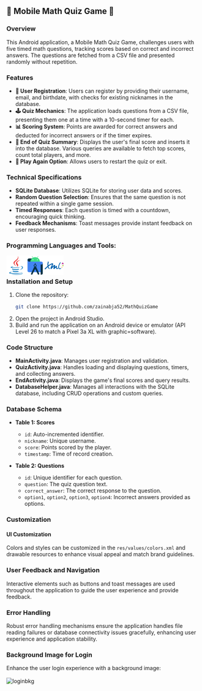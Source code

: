 ## 🎉 Mobile Math Quiz Game 🎉

### Overview
This Android application, a Mobile Math Quiz Game, challenges users with five timed math questions, tracking scores based on correct and incorrect answers. The questions are fetched from a CSV file and presented randomly without repetition.

### Features

- **📝 User Registration**: Users can register by providing their username, email, and birthdate, with checks for existing nicknames in the database.
- **🕹️ Quiz Mechanics**: The application loads questions from a CSV file, presenting them one at a time with a 10-second timer for each.
- **📊 Scoring System**: Points are awarded for correct answers and deducted for incorrect answers or if the timer expires.
- **🏁 End of Quiz Summary**: Displays the user's final score and inserts it into the database. Various queries are available to fetch top scores, count total players, and more.
- **🔄 Play Again Option**: Allows users to restart the quiz or exit.

### Technical Specifications

- **SQLite Database**: Utilizes SQLite for storing user data and scores.
- **Random Question Selection**: Ensures that the same question is not repeated within a single game session.
- **Timed Responses**: Each question is timed with a countdown, encouraging quick thinking.
- **Feedback Mechanisms**: Toast messages provide instant feedback on user responses.

### Programming Languages and Tools:
<img align="left" alt="Java" width="50px" src="https://raw.githubusercontent.com/devicons/devicon/master/icons/java/java-original.svg" /> <img align="left" alt="Android Studio" width="50px" src="https://raw.githubusercontent.com/devicons/devicon/master/icons/androidstudio/androidstudio-original.svg" /> <img align="left" alt="XML" width="50px" src="https://raw.githubusercontent.com/devicons/devicon/master/icons/xml/xml-original.svg" /> <br><br>

### Installation and Setup

1. Clone the repository:
    ```bash
    git clone https://github.com/zainabja52/MathQuizGame
    ```
2. Open the project in Android Studio.
3. Build and run the application on an Android device or emulator (API Level 26 to match a Pixel 3a XL with graphic=software).

### Code Structure
- **MainActivity.java**: Manages user registration and validation.
- **QuizActivity.java**: Handles loading and displaying questions, timers, and collecting answers.
- **EndActivity.java**: Displays the game's final scores and query results.
- **DatabaseHelper.java**: Manages all interactions with the SQLite database, including CRUD operations and custom queries.

### Database Schema

- **Table 1: Scores**
  - `id`: Auto-incremented identifier.
  - `nickname`: Unique username.
  - `score`: Points scored by the player.
  - `timestamp`: Time of record creation.

- **Table 2: Questions**
  - `id`: Unique identifier for each question.
  - `question`: The quiz question text.
  - `correct_answer`: The correct response to the question.
  - `option1`, `option2`, `option3`, `option4`: Incorrect answers provided as options. 

### Customization

#### UI Customization
Colors and styles can be customized in the `res/values/colors.xml` and drawable resources to enhance visual appeal and match brand guidelines.

### User Feedback and Navigation
Interactive elements such as buttons and toast messages are used throughout the application to guide the user experience and provide feedback.

### Error Handling
Robust error handling mechanisms ensure the application handles file reading failures or database connectivity issues gracefully, enhancing user experience and application stability.

### Background Image for Login
Enhance the user login experience with a background image: <br><br>
![loginbkg](https://github.com/user-attachments/assets/d4e95c2d-a090-4930-8980-9f9a47abd2c9)


